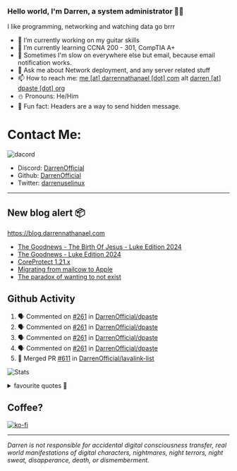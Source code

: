 ### Hello world, I'm Darren, a system administrator 👨‍💻
I like programming, networking and watching data go brrr


- 🔭 I’m currently working on my guitar skills
- 🌴 I’m currently learning CCNA 200 - 301, CompTIA A+ 
- 🚀 Sometimes I'm slow on everywhere else but email, because email notification works.
- 💬 Ask me about Network deployment, and any server related stuff 
- 📫 How to reach me: [me [at] darrennathanael [dot] com](mailto:me@darrennathanael.com) alt [darren [at] dpaste [dot] org](mailto:darren@dpaste.org)
- ⛄️ Pronouns: He/Him
- 🍪 Fun fact: Headers are a way to send hidden message.

# Contact Me:

![dacord](https://discord.c99.nl/widget/theme-4/508296903960821771.png)

- Discord: [DarrenOfficial](https://discord.darrennathanael.com)
- Github: [DarrenOfficial](https://github.com/DarrenOfficial)
- Twitter: [darrenuselinux](https://twitter.com/darrenuselinux)


---
## New blog alert 📦
https://blog.darrennathanael.com
<!-- BLOG-POST-LIST:START -->
- [The Goodnews - The Birth Of Jesus - Luke Edition 2024](https://blog.darrennathanael.com/posts/luke-02-2024/)
- [The Goodnews - Luke Edition 2024](https://blog.darrennathanael.com/posts/luke-01-2024/)
- [CoreProtect 1.21.x](https://blog.darrennathanael.com/posts/coreprotect-mc-1-21-3/)
- [Migrating from mailcow to Apple](https://blog.darrennathanael.com/posts/moohoo-mailcow-to-apple/)
- [The paradox of wanting to not exist](https://blog.darrennathanael.com/posts/paradox-of-death/)
<!-- BLOG-POST-LIST:END -->

## Github Activity
<!--START_SECTION:activity-->
1. 🗣 Commented on [#261](https://github.com/DarrenOfficial/dpaste/issues/261#issuecomment-2510397648) in [DarrenOfficial/dpaste](https://github.com/DarrenOfficial/dpaste)
2. 🗣 Commented on [#261](https://github.com/DarrenOfficial/dpaste/issues/261#issuecomment-2510387145) in [DarrenOfficial/dpaste](https://github.com/DarrenOfficial/dpaste)
3. 🗣 Commented on [#261](https://github.com/DarrenOfficial/dpaste/issues/261#issuecomment-2510384510) in [DarrenOfficial/dpaste](https://github.com/DarrenOfficial/dpaste)
4. 🗣 Commented on [#261](https://github.com/DarrenOfficial/dpaste/issues/261#issuecomment-2510373877) in [DarrenOfficial/dpaste](https://github.com/DarrenOfficial/dpaste)
5. 🎉 Merged PR [#611](https://github.com/DarrenOfficial/lavalink-list/pull/611) in [DarrenOfficial/lavalink-list](https://github.com/DarrenOfficial/lavalink-list)
<!--END_SECTION:activity-->


![Stats](https://github-readme-stats.vercel.app/api?username=DarrenOfficial&layout=compact&hide_border=true&hide_title=true&count_private=true&include_all_commits=true&show_icons=true&bg_color=00000000&text_color=c3c6ce&icon_color=4e64f7)


<details>
<summary>favourite quotes 🍻</summary>
<br>
<i>"Always trust what others say or write without ever questioning them. Especially their code."</i> -Albert Einstein
<br><br>
  <i>"If she this easy, then she prolly got a diseasy"</i> -Dr Martin Luther King
  <br><br>
  <i>"If a woman is giving you what you want, it is deception."</i> -Sun Tzu, Art of War
</details>


## Coffee?

[![ko-fi](https://ko-fi.com/img/githubbutton_sm.svg)](https://ko-fi.com/R6R1311CB)

---

_Darren is not responsible for accidental digital consciousness transfer, real world manifestations of digital characters, nightmares, night terrors, night sweat, disapperance, death, or dismemberment._
